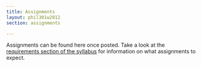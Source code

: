 ```yaml
---
title: Assignments
layout: phil301w2012
section: assignments

---
```


Assignments can be found here once posted. Take a look at the [requirements section of the syllabus](syllabus.html#Requirements) for information on what assignments to expect.
